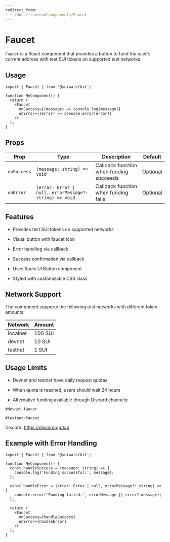 ```yaml
---
redirect_from:
  - /docs/frontend/components/Faucet
---
```


# Faucet

`Faucet` is a React component that provides a button to fund the user's current address with test SUI tokens on supported test networks.

## Usage

```tsx
import { Faucet } from '@suiware/kit';

function MyComponent() {
  return (
    <Faucet
      onSuccess={(message) => console.log(message)}
      onError={(error) => console.error(error)}
    />
  );
}
```

## Props

| Prop | Type | Description | Default |
|------|------|-------------|---------|
| `onSuccess` | `(message: string) => void` | Callback function when funding succeeds | Optional |
| `onError` | `(error: Error \| null, errorMessage?: string) => void` | Callback function when funding fails | Optional |

## Features

- Provides test SUI tokens on supported networks

- Visual button with faucet icon

- Error handling via callback

- Success confirmation via callback

- Uses Radix UI Button component

- Styled with customizable CSS class

## Network Support

The component supports the following test networks with different token amounts:

| Network | Amount |
|---------|---------|
| localnet | 100 SUI |
| devnet | 10 SUI |
| testnet | 1 SUI |

## Usage Limits

- Devnet and testnet have daily request quotas

- When quota is reached, users should wait 24 hours

- Alternative funding available through Discord channels:

`#devnet-faucet`

`#testnet-faucet`

Discord: https://discord.gg/sui

## Example with Error Handling

```tsx
import { Faucet } from '@suiware/kit';

function MyComponent() {
  const handleSuccess = (message: string) => {
    console.log('Funding successful:', message);
  };

  const handleError = (error: Error | null, errorMessage?: string) => {
    console.error('Funding failed:', errorMessage || error?.message);
  };

  return (
    <Faucet
      onSuccess={handleSuccess}
      onError={handleError}
    />
  );
}
```
